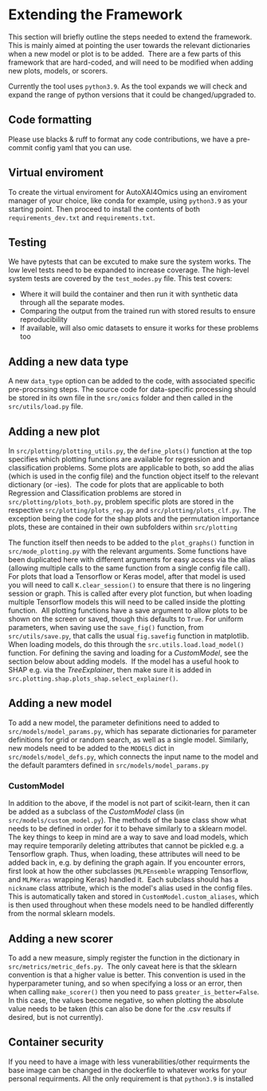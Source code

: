 <!--
 Copyright 2024 IBM Corp.
 
 Licensed under the Apache License, Version 2.0 (the "License");
 you may not use this file except in compliance with the License.
 You may obtain a copy of the License at
 
     http://www.apache.org/licenses/LICENSE-2.0
 
 Unless required by applicable law or agreed to in writing, software
 distributed under the License is distributed on an "AS IS" BASIS,
 WITHOUT WARRANTIES OR CONDITIONS OF ANY KIND, either express or implied.
 See the License for the specific language governing permissions and
 limitations under the License.
-->

# Extending the Framework

This section will briefly outline the steps needed to extend the framework. This is mainly aimed at pointing the user towards the relevant dictionaries when a new model or plot is to be added.
​
There are a few parts of this framework that are hard-coded, and will need to be modified when adding new plots, models, or scorers.

Currently the tool uses `python3.9`. As the tool expands we will check and expand the range of python versions that it could be changed/upgraded to.

## Code formatting

Please use blacks & ruff to format any code contributions, we have a pre-commit config yaml that you can use.

## Virtual enviroment

To create the virtual enviroment for AutoXAI4Omics using an enviroment manager of your choice, like conda for example, using `python3.9` as your starting point. Then proceed to install the contents of both `requirements_dev.txt` and `requirements.txt`.

## Testing

We have pytests that can be excuted to make sure the system works. The low level tests need to be expanded to increase coverage. The high-level system tests are covered by the `test_modes.py` file. This test covers:

- Where it will build the container and then run it with synthetic data through all the separate modes.
- Comparing the output from the trained run with stored results to ensure reproducibility
- If available, will also omic datasets to ensure it works for these problems too

## Adding a new data type

A new `data_type` option can be added to the code, with associated specific pre-procrssing steps. The source code for data-specific processing should be stored in its own file in the `src/omics` folder and then called in the `src/utils/load.py` file.

## Adding a new plot

In `src/plotting/plotting_utils.py`, the `define_plots()` function at the top specifies which plotting functions are available for regression and classification problems. Some plots are applicable to both, so add the alias (which is used in the config file) and the function object itself to the relevant dictionary (or -ies).
​
The code for plots that are applicable to both Regression and Classification problems are stored in `src/plotting/plots_both.py`, problem specific plots are stored in the respective `src/plotting/plots_reg.py` and `src/plotting/plots_clf.py`. The exception being the code for the shap plots and the permutation importance plots, these are contained in their own subfolders within `src/plotting`

The function itself then needs to be added to the `plot_graphs()` function in `src/mode_plotting.py` with the relevant arguments. Some functions have been duplicated here with different arguments for easy access via the alias (allowing multiple calls to the same function from a single config file call).
​
For plots that load a Tensorflow or Keras model, after that model is used you will need to call `K.clear_session()` to ensure that there is no lingering session or graph. This is called after every plot function, but when loading multiple Tensorflow models this will need to be called inside the plotting function.
​
All plotting functions have a save argument to allow plots to be shown on the screen or saved, though this defaults to `True`. For uniform parameters, when saving use the `save_fig()` function, from `src/utils/save.py`, that calls the usual `fig.savefig` function in matplotlib. When loading models, do this through the `src.utils.load.load_model()` function. For defining the saving and loading for a _CustomModel_, see the section below about adding models.
​
If the model has a useful hook to SHAP e.g. via the _TreeExplainer_, then make sure it is added in `src.plotting.shap.plots_shap.select_explainer()`.
​

## Adding a new model

To add a new model, the parameter definitions need to added to `src/models/model_params.py`, which has separate dictionaries for parameter definitions for grid or random search, as well as a single model. Similarly, new models need to be added to the `MODELS` dict in `src/models/model_defs.py`, which connects the input name to the model and the default paramters defined in `src/models/model_params.py`
​

### CustomModel

In addition to the above, if the model is not part of scikit-learn, then it can be added as a subclass of the _CustomModel_ class (in `src/models/custom_model.py`). The methods of the base class show what needs to be defined in order for it to behave similarly to a sklearn model.
​
The key things to keep in mind are a way to save and load models, which may require temporarily deleting attributes that cannot be pickled e.g. a Tensorflow graph. Thus, when loading, these attributes will need to be added back in, e.g. by defining the graph again. If you encounter errors, first look at how the other subclasses (`MLPEnsemble` wrapping Tensorflow, and `MLPKeras` wrapping Keras) handled it.
​
Each subclass should has a `nickname` class attribute, which is the model's alias used in the config files. This is automatically taken and stored in `CustomModel.custom_aliases`, which is then used throughout when these models need to be handled differently from the normal sklearn models.
​

## Adding a new scorer

To add a new measure, simply register the function in the dictionary in `src/metrics/metric_defs.py`.
​
The only caveat here is that the sklearn convention is that a higher value is better. This convention is used in the hyperparameter tuning, and so when specifying a loss or an error, then when calling `make_scorer()` then you need to pass `greater_is_better=False`. In this case, the values become negative, so when plotting the absolute value needs to be taken (this can also be done for the .csv results if desired, but is not currently).

## Container security

If you need to have a image with less vunerabilities/other requirments the base image can be changed in the dockerfile to whatever works for your personal requirments. All the only requirement is that `python3.9` is installed
